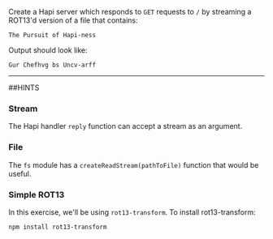 Create a Hapi server which responds to `GET` requests to `/` by streaming a ROT13'd version of a file that contains:

```
The Pursuit of Hapi-ness
```

Output should look like:

```
Gur Chefhvg bs Uncv-arff
```

-----------------------------------------------------------------
##HINTS

### Stream

The Hapi handler `reply` function can accept a stream as an argument.

### File

The `fs` module has a `createReadStream(pathToFile)` function that would be useful.

### Simple ROT13

In this exercise, we'll be using `rot13-transform`. To install rot13-transform:

```sh
npm install rot13-transform
```
